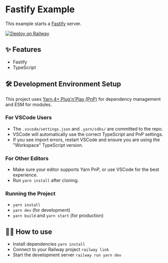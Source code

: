# Fastify Example

This example starts a [Fastify](https://www.fastify.io/) server.

[![Deploy on Railway](https://railway.app/button.svg)](https://railway.app/new/template/ZZ50Bj)

## ✨ Features

- Fastify
- TypeScript

## 🛠️ Development Environment Setup

This project uses [Yarn 4+ Plug'n'Play (PnP)](https://yarnpkg.com/features/pnp) for dependency management and ESM for modules.

### For VSCode Users
- The `.vscode/settings.json` and `.yarn/sdks/` are committed to the repo.
- VSCode will automatically use the correct TypeScript and PnP settings.
- If you see import errors, restart VSCode and ensure you are using the "Workspace" TypeScript version.

### For Other Editors
- Make sure your editor supports Yarn PnP, or use VSCode for the best experience.
- Run `yarn install` after cloning.

### Running the Project
- `yarn install`
- `yarn dev` (for development)
- `yarn build` and `yarn start` (for production)

## 💁‍♀️ How to use

- Install dependencies `yarn install`
- Connect to your Railway project `railway link`
- Start the development server `railway run yarn dev`
